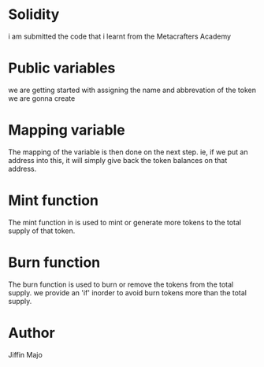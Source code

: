 # Solidity
i am submitted the code that i learnt from the Metacrafters Academy
# Public variables
we are getting started with assigning the name and abbrevation of the token we are gonna create
# Mapping variable
The mapping of the variable is then done on the next step. ie, if we put an address into this, it will simply give back the token balances on that address.
# Mint function
The mint function in is used to mint or generate more tokens to the total supply of that token.
# Burn function
The burn function is used to burn or remove the tokens from the total supply.
we provide an 'if' inorder to avoid burn tokens more than the total supply.
# Author
Jiffin Majo
